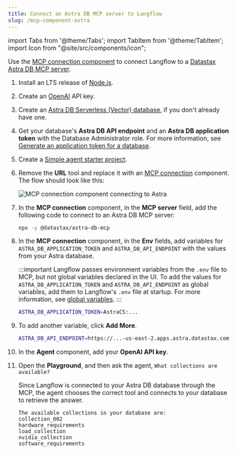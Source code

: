 ```yaml
---
title: Connect an Astra DB MCP server to Langflow
slug: /mcp-component-astra
---
```


import Tabs from '@theme/Tabs';
import TabItem from '@theme/TabItem';
import Icon from "@site/src/components/icon";

Use the [MCP connection component](/components-data#mcp-connection) to connect Langflow to a [Datastax Astra DB MCP server](https://github.com/datastax/astra-db-mcp).

1. Install an LTS release of [Node.js](https://docs.npmjs.com/downloading-and-installing-node-js-and-npm).

2. Create an [OpenAI](https://platform.openai.com/) API key.

3. Create an [Astra DB Serverless (Vector) database](https://docs.datastax.com/en/astra-db-serverless/databases/create-database.html#create-vector-database), if you don't already have one.

4. Get your database's **Astra DB API endpoint** and an **Astra DB application token** with the Database Administrator role. For more information, see [Generate an application token for a database](https://docs.datastax.com/en/astra-db-serverless/administration/manage-application-tokens.html#database-token).

5. Create a [Simple agent starter project](/starter-projects-simple-agent).

6. Remove the **URL** tool and replace it with an [MCP connection](/components-data#mcp-connection) component.
The flow should look like this:

    ![MCP connection component connecting to Astra](/img/component-mcp-astra-db.png)

7. In the **MCP connection** component, in the **MCP server** field, add the following code to connect to an Astra DB MCP server:

    ```bash
    npx -y @datastax/astra-db-mcp
    ```

8. In the **MCP connection** component, in the **Env** fields, add variables for `ASTRA_DB_APPLICATION_TOKEN` and `ASTRA_DB_API_ENDPOINT` with the values from your Astra database.

    :::important
    Langflow passes environment variables from the `.env` file to MCP, but not global variables declared in the UI.
    To add the values for `ASTRA_DB_APPLICATION_TOKEN` and `ASTRA_DB_API_ENDPOINT` as global variables, add them to Langflow's `.env` file at startup.
    For more information, see [global variables](/configuration-global-variables).
    :::

    ```bash
    ASTRA_DB_APPLICATION_TOKEN=AstraCS:...
    ```

9. To add another variable, click <Icon name="Plus" aria-hidden="true"/> **Add More**.

    ```bash
    ASTRA_DB_API_ENDPOINT=https://...-us-east-2.apps.astra.datastax.com
    ```

10. In the **Agent** component, add your **OpenAI API key**.

11. Open the **Playground**, and then ask the agent, `What collections are available?`

    Since Langflow is connected to your Astra DB database through the MCP, the agent chooses the correct tool and connects to your database to retrieve the answer.

    ```text
    The available collections in your database are:
    collection_002
    hardware_requirements
    load_collection
    nvidia_collection
    software_requirements
    ```
